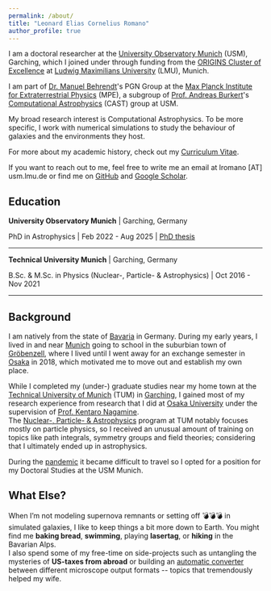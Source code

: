 ```yaml
---
permalink: /about/
title: "Leonard Elias Cornelius Romano"
author_profile: true
---
```


I am a doctoral researcher at the [University Observatory Munich](https://www.usm.uni-muenchen.de/) (USM), Garching, which I joined under through funding from the [ORIGINS Cluster of Excellence](https://www.origins-cluster.de/) at [Ludwig Maximilians University](https://www.lmu.de/en/) (LMU), Munich.

I am part of [Dr. Manuel Behrendt](https://www.manuelbehrendt.com/)'s PGN Group at the [Max Planck Institute for Extraterrestrial Physics](https://www.mpe.mpg.de/main) (MPE), a subgroup of [Prof. Andreas Burkert](https://www.andreasburkert.com/)'s [Computational Astrophysics](https://www.usm.lmu.de/CAST/wp/) (CAST) group at USM.

My broad research interest is Computational Astrophysics. To be more specific, I work with numerical simulations to study the behaviour of galaxies and the environments they host.

For more about my academic history, check out my [Curriculum Vitae](/files/CV.pdf).

If you want to reach out to me, feel free to write me an email at lromano \[AT\] usm.lmu.de or find me on [GitHub](https://github.com/leonardromano) and [Google Scholar](https://scholar.google.com/citations?user=KA6zJ5EAAAAJ&hl).

## Education

**University Observatory Munich** \| Garching, Germany   

PhD in Astrophysics \| Feb 2022 - Aug 2025 \| [PhD thesis](/files/PhD_thesis.pdf)

---

**Technical University Munich** \| Garching, Germany   

B.Sc. & M.Sc. in Physics (Nuclear-, Particle- & Astrophysics) \| Oct 2016 - Nov 2021

---

## Background

I am natively from the state of [Bavaria](https://en.wikipedia.org/wiki/Bavaria) in Germany. During my early years, I lived in and near [Munich](https://en.wikipedia.org/wiki/Munich) going to school in the suburbian town of [Gröbenzell](https://en.wikipedia.org/wiki/Gr%C3%B6benzell), where I lived until I went away for an exchange semester in [Osaka](https://en.wikipedia.org/wiki/Osaka) in 2018, which motivated me to move out and establish my own place.

While I completed my (under-) graduate studies near my home town at the [Technical University of Munich](https://www.tum.de/) (TUM) in [Garching](https://en.wikipedia.org/wiki/Garching), I gained most of my research experience from research that I did at [Osaka University](https://www.osaka-u.ac.jp/en) under the supervision of [Prof. Kentaro Nagamine](https://astro-osaka.jp/kn/).   
The [Nuclear-, Particle- & Astrophysics](https://academics.nat.tum.de/en/msc/ph/kta) program at TUM notably focuses mostly on particle physics, so I received an unusual amount of training on topics like path integrals, symmetry groups and field theories; considering that I ultimately ended up in astrophysics.   

During the [pandemic](https://en.wikipedia.org/wiki/COVID-19_pandemic) it became difficult to travel so I opted for a position for my Doctoral Studies at the USM Munich.

## What Else?

When I’m not modeling supernova remnants or setting off :bomb::bomb::bomb: in simulated galaxies, I like to keep things a bit more down to Earth. You might find me **baking bread**, **swimming**, playing **lasertag**, or **hiking** in the Bavarian Alps.   
I also spend some of my free-time on side-projects such as untangling the mysteries of **US-taxes from abroad** or building an [automatic converter](https://github.com/leonardromano/mrxs2tiff) between different microscope output formats -- topics that tremendously helped my wife.

